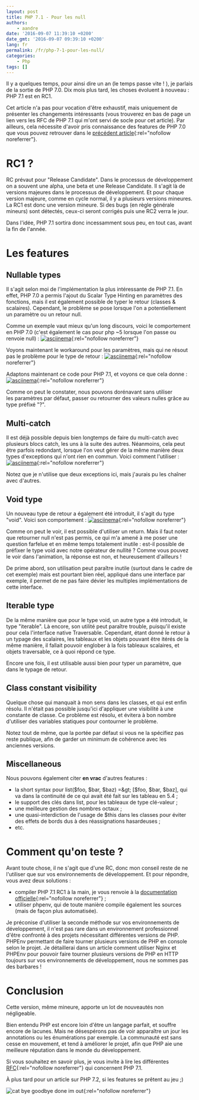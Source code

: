 ```yaml
---
layout: post
title: PHP 7.1 - Pour les null
authors:
    - aandre
date: '2016-09-07 11:39:10 +0200'
date_gmt: '2016-09-07 09:39:10 +0200'
lang: fr
permalink: /fr/php-7-1-pour-les-null/
categories:
    - Php
tags: []
---
```

Il y a quelques temps, pour ainsi dire un an (le temps passe vite ! ), je parlais de la sortie de PHP 7.0. Dix mois plus tard, les choses évoluent à nouveau : PHP 7.1 est en RC1.

Cet article n'a pas pour vocation d'être exhaustif, mais uniquement de présenter les changements intéressants (vous trouverez en bas de page un lien vers les RFC de PHP 7.1 qui m'ont servi de socle pour cet article). Par ailleurs, cela nécessite d'avoir pris connaissance des features de PHP 7.0 que vous pouvez retrouver dans le [précédent article](https://blog.eleven-labs.com/fr/php-7-petit-guide-qui-ne-trompe-pas/){:rel="nofollow noreferrer"}.

# RC1 ?

RC prévaut pour "Release Candidate". Dans le processus de développement on a souvent une alpha, une beta et une Release Candidate. Il s'agit là de versions majeures dans le processus de développement. Et pour chaque version majeure, comme en cycle normal, il y a plusieurs versions mineures. La RC1 est donc une version mineure. Si des bugs (en règle générale mineurs) sont détectés, ceux-ci seront corrigés puis une RC2 verra le jour.

Dans l'idée, PHP 7.1 sortira donc incessamment sous peu, en tout cas, avant la fin de l'année.

# Les features

## Nullable types

Il s'agit selon moi de l'implémentation la plus intéressante de PHP 7.1. En effet, PHP 7.0 a permis l'ajout du Scalar Type Hinting en paramètres des fonctions, mais il est également possible de typer le retour (classes &amp; scalaires). Cependant, le problème se pose lorsque l'on a potentiellement un paramètre ou un retour null.

Comme un exemple vaut mieux qu'un long discours, voici le comportement en PHP 7.0 (c'est également le cas pour php ~5 lorsque l'on passe ou renvoie null) :
[![asciinema](https://asciinema.org/a/84925.png)](https://asciinema.org/a/84925){:rel="nofollow noreferrer"}

Voyons maintenant le workaround pour les paramètres, mais qui ne résout pas le problème pour le type de retour :
[![asciinema](https://asciinema.org/a/84927.png)](https://asciinema.org/a/84927){:rel="nofollow noreferrer"}

Adaptons maintenant ce code pour PHP 7.1, et voyons ce que cela donne :
[![asciinema](https://asciinema.org/a/84926.png)](https://asciinema.org/a/84926){:rel="nofollow noreferrer"}

Comme on peut le constater, nous pouvons dorénavant sans utiliser les paramètres par défaut, passer ou retourner des valeurs nulles grâce au type préfixé "?".

## Multi-catch

Il est déjà possible depuis bien longtemps de faire du multi-catch avec plusieurs blocs catch, les uns à la suite des autres. Néanmoins, cela peut être parfois redondant, lorsque l'on veut gérer de la même manière deux types d'exceptions qui n'ont rien en commun. Voici comment l'utiliser :
[![asciinema](https://asciinema.org/a/84954.png)](https://asciinema.org/a/84954){:rel="nofollow noreferrer"}

Notez que je n'utilise que deux exceptions ici, mais j'aurais pu les chaîner avec d'autres.

## Void type

Un nouveau type de retour a également été introduit, il s'agit du type "void". Voici son comportement :
[![asciinema](https://asciinema.org/a/84952.png)](https://asciinema.org/a/84952){:rel="nofollow noreferrer"}

Comme on peut le voir, il est possible d'utiliser un return. Mais il faut noter que retourner null n'est pas permis, ce qui m'a amené à me poser une question farfelue et en même temps totalement inutile : est-il possible de préfixer le type void avec notre opérateur de nullité ? Comme vous pouvez le voir dans l'animation, la réponse est non, et heureusement d'ailleurs !

De prime abord, son utilisation peut paraître inutile (surtout dans le cadre de cet exemple) mais est pourtant bien réel, appliqué dans une interface par exemple, il permet de ne pas faire dévier les multiples implémentations de cette interface.

## Iterable type

De la même manière que pour le type void, un autre type a été introduit, le type "iterable". Là encore, son utilité peut paraître trouble, puisqu'il existe pour cela l'interface native Traversable. Cependant, étant donné le retour à un typage des scalaires, les tableaux et les objets pouvant être itérés de la même manière, il fallait pouvoir englober à la fois tableaux scalaires, et objets traversable, ce à quoi répond ce type.

Encore une fois, il est utilisable aussi bien pour typer un paramètre, que dans le typage de retour.

## Class constant visibility

Quelque chose qui manquait à mon sens dans les classes, et qui est enfin résolu. Il n'était pas possible jusqu'ici d'appliquer une visibilité à une constante de classe. Ce problème est résolu, et évitera à bon nombre d'utiliser des variables statiques pour contourner le problème.

Notez tout de même, que la portée par défaut si vous ne la spécifiez pas reste publique, afin de garder un minimum de cohérence avec les anciennes versions.

## Miscellaneous

Nous pouvons également citer **en vrac** d'autres features :
- la short syntax pour list($foo, $bar, $baz) =&gt; [$foo, $bar, $baz], qui va dans la continuité de ce qui avait été fait sur les tableau en 5.4 ;
- le support des clés dans list, pour les tableaux de type clé-valeur ;
- une meilleure gestion des nombres octaux ;
- une quasi-interdiction de l'usage de $this dans les classes pour éviter des effets de bords dus à des réassignations hasardeuses ;
- etc.

# Comment qu'on teste ?

Avant toute chose, il ne s'agit que d'une RC, donc mon conseil reste de ne l'utiliser que sur vos environnements de développement. Et pour répondre, vous avez deux solutions :

- compiler PHP 7.1 RC1 à la main, je vous renvoie à la [documentation officielle](http://php.net/manual/fr/install.windows.building.php){:rel="nofollow noreferrer"} ;
- utiliser phpenv, qui de toute manière compile également les sources (mais de façon plus automatisée).

Je préconise d'utiliser la seconde méthode sur vos environnements de développement, il n'est pas rare dans un environnement professionnel d'être confronté à des projets nécessitant différentes versions de PHP. PHPEnv permettant de faire tourner plusieurs versions de PHP en console selon le projet. Je détaillerai dans un article comment utiliser Nginx et PHPEnv pour pouvoir faire tourner plusieurs versions de PHP en HTTP toujours sur vos environnements de développement, nous ne sommes pas des barbares !

# Conclusion

Cette version, même mineure, apporte un lot de nouveautés non négligeable.

Bien entendu PHP est encore loin d'être un langage parfait, et souffre encore de lacunes. Mais ne désespérons pas de voir apparaître un jour les annotations ou les énumérations par exemple. La communauté est sans cesse en mouvement, et tend à améliorer le projet, afin que PHP aie une meilleure réputation dans le monde du développement.

Si vous souhaitez en savoir plus, je vous invite à lire les différentes [RFC](https://wiki.php.net/rfc#php_71){:rel="nofollow noreferrer"} qui concernent PHP 7.1.

À plus tard pour un article sur PHP 7.2, si les features se prêtent au jeu ;)

![cat bye goodbye done im out](https://media.giphy.com/media/iPiUxztIL4Sl2/giphy.gif){:rel="nofollow noreferrer"}
